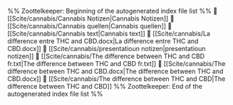 %% Zoottelkeeper: Beginning of the autogenerated index file list  %%
📄 [[Scite/cannabis/Cannabis Notizen|Cannabis Notizen]]
📄 [[Scite/cannabis/Cannabis quellen|Cannabis quellen]]
📄 [[Scite/cannabis/Cannabis text|Cannabis text]]
📄 [[Scite/cannabis/La difference entre THC and CBD.docx|La difference entre THC and CBD.docx]]
📄 [[Scite/cannabis/presentatioun notizen|presentatioun notizen]]
📄 [[Scite/cannabis/The difference between THC and CBD fr.txt|The difference between THC and CBD fr.txt]]
📄 [[Scite/cannabis/The difference between THC and CBD.docx|The difference between THC and CBD.docx]]
📄 [[Scite/cannabis/The difference between THC and CBD|The difference between THC and CBD]]
%% Zoottelkeeper: End of the autogenerated index file list  %%
